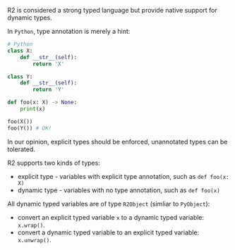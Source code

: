 R2 is considered a strong typed language but provide native support for dynamic types.

In `Python`, type annotation is merely a hint:

```python
# Python
class X:
    def __str__(self):
        return 'X'

class Y:
    def __str__(self):
        return 'Y'

def foo(x: X) -> None:
    print(x)

foo(X())
foo(Y()) # OK!
```

In our opinion, explicit types should be enforced, unannotated types can be tolerated.

R2 supports two kinds of types:

* explicit type - variables with explicit type annotation, such as `def foo(x: X)`
* dynamic type - variables with no type annotation, such as `def foo(x)`

All dynamic typed variables are of type `R2Object` (simliar to `PyObject`):

* convert an explicit typed variable `x` to a dynamic typed variable: `x.wrap()`.
* convert a dynamic typed variable to an explicit typed variable: `x.unwrap()`.


